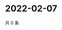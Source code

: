 # 2022-02-07

共 0 条

<!-- BEGIN WEIBO -->
<!-- 最后更新时间 Mon Feb 07 2022 17:09:37 GMT+0800 (China Standard Time) -->

<!-- END WEIBO -->
